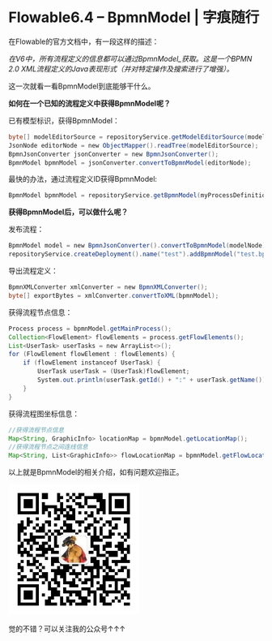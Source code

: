 # Flowable6.4 – BpmnModel | 字痕随行
​在Flowable的官方文档中，有一段这样的描述：

*在V6中，所有流程定义的信息都可以通过BpmnModel\_获取。这是一个BPMN 2.0 XML流程定义的Java表现形式（并对特定操作及搜索进行了增强）。*

这一次就看一看BpmnModel到底能够干什么。

**如何在一个已知的流程定义中获得BpmnModel呢？**

已有模型标识，获得BpmnModel：

```Java
byte[] modelEditorSource = repositoryService.getModelEditorSource(modelId);
JsonNode editorNode = new ObjectMapper().readTree(modelEditorSource);
BpmnJsonConverter jsonConverter = new BpmnJsonConverter();
BpmnModel bpmnModel = jsonConverter.convertToBpmnModel(editorNode);

```
最快的办法，通过流程定义ID获得BpmnModel:

```Java
BpmnModel bpmnModel = repositoryService.getBpmnModel(myProcessDefinitionId);

```
**获得BpmnModel后，可以做什么呢？**

发布流程：

```Java
BpmnModel model = new BpmnJsonConverter().convertToBpmnModel(modelNode);
repositoryService.createDeployment().name("test").addBpmnModel("test.bpmn20.xml", model).deploy();

```
导出流程定义：

```Java
BpmnXMLConverter xmlConverter = new BpmnXMLConverter();
byte[] exportBytes = xmlConverter.convertToXML(bpmnModel);

```
获得流程节点信息：

```Java
Process process = bpmnModel.getMainProcess();
Collection<FlowElement> flowElements = process.getFlowElements();
List<UserTask> userTasks = new ArrayList<>();
for (FlowElement flowElement : flowElements) {
    if (flowElement instanceof UserTask) {
        UserTask userTask = (UserTask)flowElement;
        System.out.println(userTask.getId() + ":" + userTask.getName());
    }
}

```
获得流程图坐标信息：

```Java
//获得流程节点信息
Map<String, GraphicInfo> locationMap = bpmnModel.getLocationMap();
//获得流程节点之间连线信息
Map<String, List<GraphicInfo>> flowLocationMap = bpmnModel.getFlowLocationMap();

```
以上就是BpmnModel的相关介绍，如有问题欢迎指正。

![image](../../images/公众号.jpg)

觉的不错？可以关注我的公众号↑↑↑